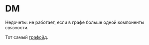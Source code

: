 # DM

Недочеты: не работает, если в графе больше одной компоненты связности.

Тот самый [графойд](https://drive.google.com/file/d/1MS54I4TLQr1n2CsQJlffCPAm3U7XwrSS/view).
